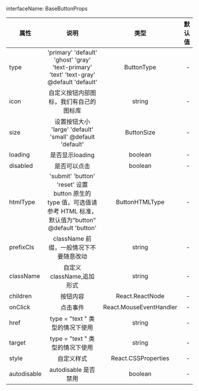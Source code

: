 
interfaceName: BaseButtonProps

| 属性              |                                       说明                                       |              类型              |          默认值 |
| ----------------- | :------------------------------------------------------------------------------: | :----------------------------: | --------------: |
|   type | 'primary' 'default' 'ghost' 'gray' 'text-primary' 'text' 'text-gray'      @default 'default' |  ButtonType | - |
  |   icon | 自定义按钮内部图标，我们有自己的图标库 |  string | - |
  |   size | 设置按钮大小 'large' 'default' 'small'       @default 'default' |  ButtonSize | - |
  |   loading | 是否显示loading |  boolean | - |
  |   disabled | 是否可以点击 |  boolean | - |
  |   htmlType | 'submit' 'button' 'reset'      设置 button 原生的 type 值，可选值请参考 HTML 标准，默认值为“button”      @default 'button' |  ButtonHTMLType | - |
  |   prefixCls | className 前缀，一般情况下不要随意改动 |  string | - |
  |   className | 自定义className,追加形式 |  string | - |
  |   children | 按钮内容 |  React.ReactNode | - |
  |   onClick | 点击事件 |  React.MouseEventHandler<HTMLButtonElement HTMLAnchorElement> | - |
  |   href | type = "text " 类型的情况下使用 |  string | - |
  |   target | type = "text " 类型的情况下使用 |  string | - |
  |   style | 自定义样式 |  React.CSSProperties | - |
  |   autodisable | autodisable 是否禁用 |  boolean | - |
  